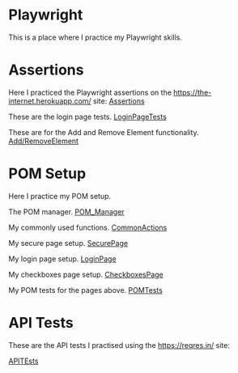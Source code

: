 # Playwright
This is a place where I practice my Playwright skills.

# Assertions
Here I practiced the Playwright assertions on the https://the-internet.herokuapp.com/ site:
[Assertions](/tests/Assertions.spec.js)

 These are the login page tests.
 [LoginPageTests](/tests/Login%20Page.spec.js)

 These are for the Add and Remove Element functionality.
 [Add/RemoveElement](/tests/Add-Remove%20Element.spec.js)

 # POM Setup
 Here I practice my POM setup.

 The POM manager.
 [POM_Manager](/pom_usage/pages/PomManager.js)

 My commonly used functions.
 [CommonActions](/pom_usage/utils/CommonActions.js)

 My secure page setup.
 [SecurePage](/pom_usage/pages/SecurePage.js)

 My login page setup.
 [LoginPage](/pom_usage/pages/LoginPage.js)

 My checkboxes page setup.
 [CheckboxesPage](/pom_usage/pages/CheckboxesPage.js)

 My POM tests for the pages above.
 [POMTests](/pom_usage/tests/pomTests.spec.js)

 # API Tests
 These are the API tests I practised using the https://reqres.in/ site:

 [APITEsts](/api_usage/tests/api_testing.spec.js)
